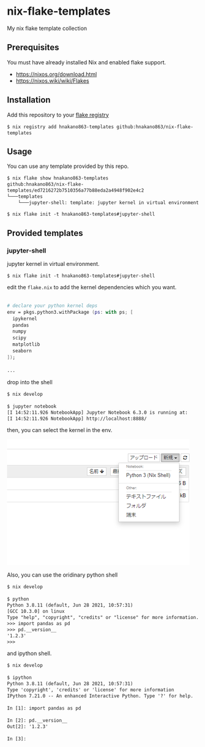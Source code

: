 # nix-flake-templates
My nix flake template collection

## Prerequisites

You must have already installed Nix and enabled flake support.

- https://nixos.org/download.html
- https://nixos.wiki/wiki/Flakes

## Installation

Add this repository to your [flake registry](https://nixos.org/manual/nix/unstable/command-ref/new-cli/nix3-registry.html)

```console
$ nix registry add hnakano863-templates github:hnakano863/nix-flake-templates
```

## Usage

You can use any template provided by this repo.

```console
$ nix flake show hnakano863-templates
github:hnakano863/nix-flake-templates/ed7216272b7510356a77b88eda2a4948f902e4c2
└───templates
    └───jupyter-shell: template: jupyter kernel in virtual environment
```

```console
$ nix flake init -t hnakano863-templates#jupyter-shell
```

## Provided templates

### jupyter-shell

jupyter kernel in virtual environment.

```console
$ nix flake init -t hnakano863-templates#jupyter-shell
```

edit the `flake.nix` to add the kernel dependencies which you want.

```nix flake.nix

# declare your python kernel deps
env = pkgs.python3.withPackage (ps: with ps; [
  ipykernel
  pandas
  numpy
  scipy
  matplotlib
  seaborn
]);

...

```

drop into the shell

```console
$ nix develop

$ jupyter notebook
[I 14:52:11.926 NotebookApp] Jupyter Notebook 6.3.0 is running at:
[I 14:52:11.926 NotebookApp] http://localhost:8888/
```

then, you can select the kernel in the env.

![jupyter kernel select](./imgs/nix-shell-kernel.png)

Also, you can use the oridinary python shell

```console
$ nix develop

$ python
Python 3.8.11 (default, Jun 28 2021, 10:57:31)
[GCC 10.3.0] on linux
Type "help", "copyright", "credits" or "license" for more information.
>>> import pandas as pd
>>> pd.__version__
'1.2.3'
>>>
```

and ipython shell.

```console
$ nix develop

$ ipython
Python 3.8.11 (default, Jun 28 2021, 10:57:31)
Type 'copyright', 'credits' or 'license' for more information
IPython 7.21.0 -- An enhanced Interactive Python. Type '?' for help.

In [1]: import pandas as pd

In [2]: pd.__version__
Out[2]: '1.2.3'

In [3]:
```
